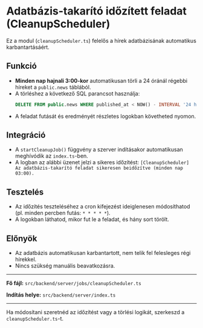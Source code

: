 # Adatbázis-takarító időzített feladat (CleanupScheduler)

Ez a modul (`cleanupScheduler.ts`) felelős a hírek adatbázisának automatikus karbantartásáért.

## Funkció
- **Minden nap hajnali 3:00-kor** automatikusan törli a 24 óránál régebbi híreket a `public.news` táblából.
- A törléshez a következő SQL parancsot használja:
  ```sql
  DELETE FROM public.news WHERE published_at < NOW() - INTERVAL '24 hours';
  ```
- A feladat futását és eredményét részletes logokban követheted nyomon.

## Integráció
- A `startCleanupJob()` függvény a szerver indításakor automatikusan meghívódik az `index.ts`-ben.
- A logban az alábbi üzenet jelzi a sikeres időzítést:
  `[CleanupScheduler] Az adatbázis-takarító feladat sikeresen beidőzítve (minden nap 03:00).`

## Tesztelés
- Az időzítés teszteléséhez a cron kifejezést ideiglenesen módosíthatod (pl. minden percben futás: `* * * * *`).
- A logokban láthatod, mikor fut le a feladat, és hány sort törölt.

## Előnyök
- Az adatbázis automatikusan karbantartott, nem telik fel felesleges régi hírekkel.
- Nincs szükség manuális beavatkozásra.

---

**Fő fájl:** `src/backend/server/jobs/cleanupScheduler.ts`

**Indítás helye:** `src/backend/server/index.ts`

---

Ha módosítani szeretnéd az időzítést vagy a törlési logikát, szerkeszd a `cleanupScheduler.ts`-t.

